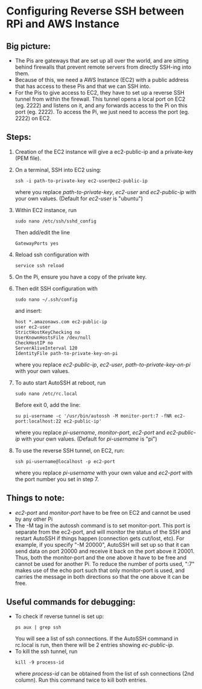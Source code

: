 Configuring Reverse SSH between RPi and AWS Instance
====================================================


Big picture:
------------
-   The Pis are gateways that are set up all over the world, and are sitting behind firewalls that prevent remote servers from directly SSH-ing into them.
-   Because of this, we need a AWS Instance (EC2) with a public address that has access to these Pis and that we can SSH into.
-   For the Pis to give access to EC2, they have to set up a reverse SSH tunnel from within the firewall. This tunnel opens a local port on EC2 (eg. 2222) and listens on it, and any forwards access to the Pi on this port (eg. 2222). To access the Pi, we just need to access the port (eg. 2222) on EC2.


Steps:
------
1.  Creation of the EC2 instance will give a ec2-public-ip and a private-key (PEM file).
2.  On a terminal, SSH into EC2 using:
    ```
    ssh -i path-to-private-key ec2-user@ec2-public-ip
    ```
    where you replace _path-to-private-key_, _ec2-user_ and _ec2-public-ip_ with your own values. 
    (Default for _ec2-user_ is "ubuntu")
3.  Within EC2 instance, run
    ```
    sudo nano /etc/ssh/sshd_config
    ```
    Then add/edit the line
    ```
    GatewayPorts yes
    ```
4.  Reload ssh configuration with
    ```
    service ssh reload
    ```
5.  On the Pi, ensure you have a copy of the private key.
6.  Then edit SSH configuration with
    ```
    sudo nano ~/.ssh/config
    ```

    and insert:
    ```
    host *.amazonaws.com ec2-public-ip
    user ec2-user
    StrictHostKeyChecking no
    UserKnownHostsFile /dev/null
    CheckHostIP no
    ServerAliveInterval 120
    IdentityFile path-to-private-key-on-pi
    ```
    where you replace _ec2-public-ip_, _ec2-user_, _path-to-private-key-on-pi_ with your own values.
7.  To auto start AutoSSH at reboot, run
    ```
    sudo nano /etc/rc.local
    ```
    Before exit 0, add the line:
    ```
    su pi-username -c '/usr/bin/autossh -M monitor-port:7 -fNR ec2-port:localhost:22 ec2-public-ip'
    ```
    where you replace _pi-username_, _monitor-port_, _ec2-port_ and _ec2-public-ip_ with your own values.
    (Default for _pi-username_ is "pi")
8.  To use the reverse SSH tunnel, on EC2, run:
    ```
    ssh pi-username@localhost -p ec2-port
    ```
    where you replace _pi-username_ with your own value and _ec2-port_ with the port number you set in step 7.


Things to note:
---------------
-   _ec2-port_ and _monitor-port_ have to be free on EC2 and cannot be used by any other Pi
-   The -M tag in the autossh command is to set monitor-port. This port is separate from the ec2-port, and will monitor the status of the SSH and restart AutoSSH if things happen (connection gets cut/lost, etc). For example, if you specify "-M 20000", AutoSSH will set up so that it can send data on port 20000 and receive it back on the port above it 20001. Thus, both the monitor-port and the one above it have to be free and cannot be used for another Pi. To reduce the number of ports used, ":7" makes use of the echo port such that only monitor-port is used, and carries the message in both directions so that the one above it can be free.


Useful commands for debugging:
------------------------------
-   To check if reverse tunnel is set up:
    ```
    ps aux | grep ssh
    ```
    You will see a list of ssh connections. If the AutoSSH command in rc.local is run, then there will be 2 entries showing _ec-public-ip_.
-   To kill the ssh tunnel, run
    ```
    kill -9 process-id
    ```
    where _process-id_ can be obtained from the list of ssh connections (2nd column). Run this command twice to kill both entries.